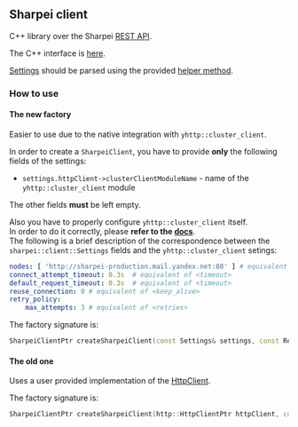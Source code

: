 ## Sharpei client

C++ library over the Sharpei [REST API](https://wiki.yandex-team.ru/mail/pg/sharpei/interface/mail/).

The C++ interface is [here](https://a.yandex-team.ru/arc/trunk/arcadia/mail/sharpei_client/include/sharpei_client/sharpei_client.h?rev=r8996573#L93).

[Settings](https://a.yandex-team.ru/arc/trunk/arcadia/mail/sharpei_client/include/sharpei_client/sharpei_client.h?rev=r8996573#L16) should be parsed using the provided [helper method](https://a.yandex-team.ru/arc/trunk/arcadia/mail/sharpei_client/include/sharpei_client/integration.h?rev=r8996573#L13).

### How to use

#### The new factory
Easier to use due to the native integration with `yhttp::cluster_client`.

In order to create a `SharpeiClient`, you have to provide **only** the following fields of the settings:
- `settings.httpClient->clusterClientModuleName` - name of the `yhttp::cluster_client` module

The other fields **must** be left empty.

Also you have to properly configure `yhttp::cluster_client` itself. \
In order to do it correctly, please **refer to the [docs](https://a.yandex-team.ru/arc/trunk/arcadia/mail/ymod_httpclient)**. \
The following is a brief description of the correspondence between the `sharpei::client::Settings` fields and the `yhttp::cluster_client` setings:
```yaml
nodes: [ 'http://sharpei-production.mail.yandex.net:80' ] # equivalent of <host>/<port> in original settings
connect_attempt_timeout: 0.3s  # equivalent of <timeout>
default_request_timeout: 0.3s  # equivalent of <timeout>
reuse_connection: 0 # equivalent of <keep_alive>
retry_policy:
    max_attempts: 3 # equivalent of <retries>
```

The factory signature is:

```cpp
SharpeiClientPtr createSharpeiClient(const Settings& settings, const RequestInfo& requestInfo);
```

#### The old one
Uses a user provided implementation of the [HttpClient](https://a.yandex-team.ru/arc/trunk/arcadia/mail/sharpei_client/include/sharpei_client/http.h?rev=r8996573#L41).

The factory signature is:

```cpp
SharpeiClientPtr createSharpeiClient(http::HttpClientPtr httpClient, const Settings& settings, const RequestInfo& requestInfo);
```
